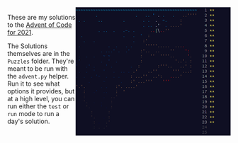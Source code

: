 <img align="right" width="350" height="290" src="https://raw.githubusercontent.com/seligman/aoc/master/2021/Puzzles/main_page_small.png">

These are my solutions to the [Advent of Code for 2021](https://adventofcode.com/2021).

The Solutions themselves are in the `Puzzles` folder.  They're meant to be run with the `advent.py` helper.  Run it to see what options it provides, but at a high level, you can run either the `test` or `run` mode to run a day's solution.

